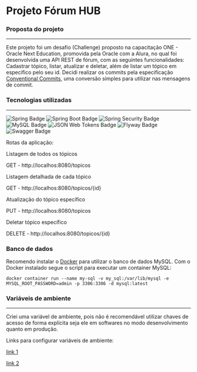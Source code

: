 # Projeto Fórum HUB

### Proposta do projeto

---

Este projeto foi um desafio (Challenge) proposto na capacitação ONE - Oracle Next Education, promovida pela Oracle 
com a Alura, no qual foi desenvolvida uma API REST de fórum, com as seguintes funcionalidades: Cadastrar tópico, listar,
atualizar e deletar, além de listar um tópico em específico pelo seu id. Decidi realizar os commits pela
especificação [Conventional Commits](https://www.conventionalcommits.org/pt-br/v1.0.0/), uma conversão
simples para utilizar nas mensagens de commit.

### Tecnologias utilizadas

---

![Spring Badge](https://img.shields.io/badge/Spring-6DB33F?logo=spring&logoColor=fff&style=for-the-badge)
![Spring Boot Badge](https://img.shields.io/badge/Spring%20Boot-6DB33F?logo=springboot&logoColor=fff&style=for-the-badge)
![Spring Security Badge](https://img.shields.io/badge/Spring%20Security-6DB33F?logo=springsecurity&logoColor=fff&style=for-the-badge)
![MySQL Badge](https://img.shields.io/badge/MySQL-4479A1?logo=mysql&logoColor=fff&style=for-the-badge)
![JSON Web Tokens Badge](https://img.shields.io/badge/JSON%20Web%20Tokens-000?logo=jsonwebtokens&logoColor=fff&style=for-the-badge)
![Flyway Badge](https://img.shields.io/badge/Flyway-CC0200?logo=flyway&logoColor=fff&style=for-the-badge)
![Swagger Badge](https://img.shields.io/badge/Swagger-85EA2D?logo=swagger&logoColor=000&style=for-the-badge)

Rotas da aplicação:

Listagem de todos os tópicos

GET - http://localhos:8080/topicos

Listagem detalhada de cada tópico

GET - http://localhos:8080/topicos/{id}

Atualização do tópico específico

PUT - http://localhos:8080/topicos

Deletar tópico específico

DELETE - http://localhos:8080/topicos/{id}


### Banco de dados

Recomendo instalar o [Docker](https://www.docker.com/products/docker-desktop/) para utilizar o banco de dados MySQL.
Com o Docker instalado segue o script para executar um container MySQL:

````docker
docker container run --name my-sql -v my_sql:/var/lib/mysql -e MYSQL_ROOT_PASSWORD=admin -p 3306:3306 -d mysql:latest
````

### Variáveis de ambiente

---

Criei uma variável de ambiente, pois não é recomendável utilizar chaves de acesso de forma explícita seja ele em softwares
no modo desenvolvimento quanto em produção.

Links para configurar variáveis de ambiente:

[link 1](https://www.baeldung.com/intellij-idea-environment-variables)

[link 2](https://www.jetbrains.com/help/objc/add-environment-variables-and-program-arguments.html)